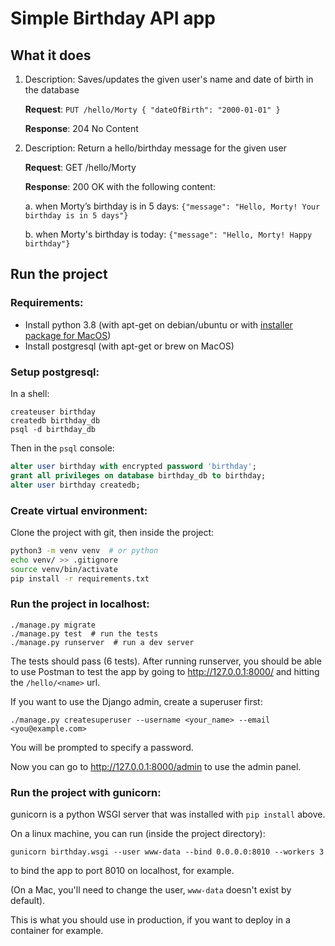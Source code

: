 # Simple Birthday API app

## What it does

1. Description: Saves/updates the given user's name and date of birth in the database

    **Request**: `PUT /hello/Morty { "dateOfBirth": "2000-01-01" }`

    **Response**: 204 No Content

2. Description: Return a hello/birthday message for the given user

    **Request**: GET /hello/Morty

    **Response**: 200 OK with the following content:
    
    a. when Morty’s birthday is in 5 days:
        `{"message": "Hello, Morty! Your birthday is in 5 days"}`

    b. when Morty's birthday is today:
        `{"message": "Hello, Morty! Happy birthday"}`

## Run the project

### Requirements:

- Install python 3.8 (with apt-get on debian/ubuntu or with [installer package for MacOS](https://www.python.org/downloads/mac-osx/))
- Install postgresql (with apt-get or brew on MacOS)

### Setup postgresql:

In a shell:
```buildoutcfg
createuser birthday
createdb birthday_db
psql -d birthday_db
```

Then in the `psql` console:
```sql
alter user birthday with encrypted password 'birthday';
grant all privileges on database birthday_db to birthday;
alter user birthday createdb;
```

### Create virtual environment:

Clone the project with git, then inside the project:
```sh
python3 -m venv venv  # or python
echo venv/ >> .gitignore
source venv/bin/activate
pip install -r requirements.txt
```

### Run the project in localhost:

```buildoutcfg
./manage.py migrate
./manage.py test  # run the tests
./manage.py runserver  # run a dev server
```
The tests should pass (6 tests). After running runserver, you should be able to use Postman to
test the app by going to http://127.0.0.1:8000/ and hitting the `/hello/<name>` url.

If you want to use the Django admin, create a superuser first:
```buildoutcfg
./manage.py createsuperuser --username <your_name> --email <you@example.com>
```
You will be prompted to specify a password.

Now you can go to http://127.0.0.1:8000/admin to use the admin panel.

### Run the project with gunicorn:

gunicorn is a python WSGI server that was installed with `pip install` above.

On a linux machine, you can run (inside the project directory):
```buildoutcfg
gunicorn birthday.wsgi --user www-data --bind 0.0.0.0:8010 --workers 3
``` 
to bind the app to port 8010 on localhost, for example.

(On a Mac, you'll need to change the user, `www-data` doesn't exist by default). 

This is what you should use in production, if you want to deploy in a container for example.
